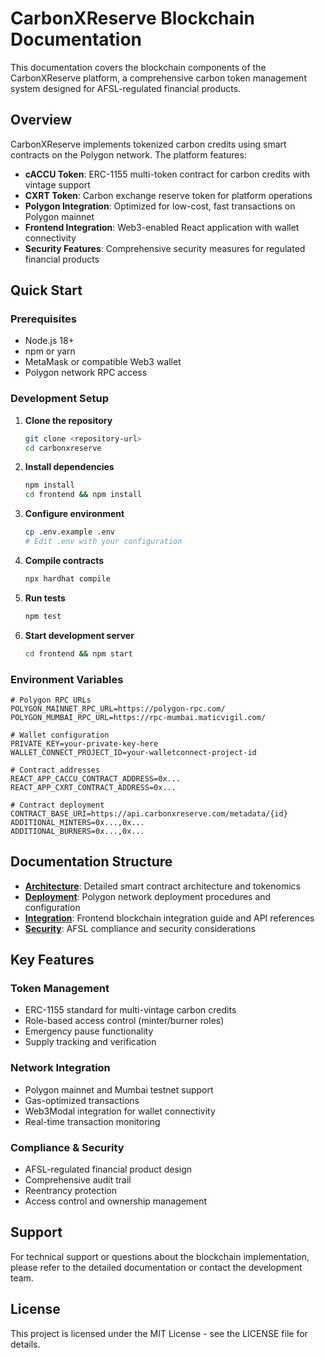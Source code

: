 # CarbonXReserve Blockchain Documentation

This documentation covers the blockchain components of the CarbonXReserve platform, a comprehensive carbon token management system designed for AFSL-regulated financial products.

## Overview

CarbonXReserve implements tokenized carbon credits using smart contracts on the Polygon network. The platform features:

- **cACCU Token**: ERC-1155 multi-token contract for carbon credits with vintage support
- **CXRT Token**: Carbon exchange reserve token for platform operations
- **Polygon Integration**: Optimized for low-cost, fast transactions on Polygon mainnet
- **Frontend Integration**: Web3-enabled React application with wallet connectivity
- **Security Features**: Comprehensive security measures for regulated financial products

## Quick Start

### Prerequisites

- Node.js 18+
- npm or yarn
- MetaMask or compatible Web3 wallet
- Polygon network RPC access

### Development Setup

1. **Clone the repository**
   ```bash
   git clone <repository-url>
   cd carbonxreserve
   ```

2. **Install dependencies**
   ```bash
   npm install
   cd frontend && npm install
   ```

3. **Configure environment**
   ```bash
   cp .env.example .env
   # Edit .env with your configuration
   ```

4. **Compile contracts**
   ```bash
   npx hardhat compile
   ```

5. **Run tests**
   ```bash
   npm test
   ```

6. **Start development server**
   ```bash
   cd frontend && npm start
   ```

### Environment Variables

```env
# Polygon RPC URLs
POLYGON_MAINNET_RPC_URL=https://polygon-rpc.com/
POLYGON_MUMBAI_RPC_URL=https://rpc-mumbai.maticvigil.com/

# Wallet configuration
PRIVATE_KEY=your-private-key-here
WALLET_CONNECT_PROJECT_ID=your-walletconnect-project-id

# Contract addresses
REACT_APP_CACCU_CONTRACT_ADDRESS=0x...
REACT_APP_CXRT_CONTRACT_ADDRESS=0x...

# Contract deployment
CONTRACT_BASE_URI=https://api.carbonxreserve.com/metadata/{id}
ADDITIONAL_MINTERS=0x...,0x...
ADDITIONAL_BURNERS=0x...,0x...
```

## Documentation Structure

- **[Architecture](architecture.md)**: Detailed smart contract architecture and tokenomics
- **[Deployment](deployment.md)**: Polygon network deployment procedures and configuration
- **[Integration](integration.md)**: Frontend blockchain integration guide and API references
- **[Security](security.md)**: AFSL compliance and security considerations

## Key Features

### Token Management
- ERC-1155 standard for multi-vintage carbon credits
- Role-based access control (minter/burner roles)
- Emergency pause functionality
- Supply tracking and verification

### Network Integration
- Polygon mainnet and Mumbai testnet support
- Gas-optimized transactions
- Web3Modal integration for wallet connectivity
- Real-time transaction monitoring

### Compliance & Security
- AFSL-regulated financial product design
- Comprehensive audit trail
- Reentrancy protection
- Access control and ownership management

## Support

For technical support or questions about the blockchain implementation, please refer to the detailed documentation or contact the development team.

## License

This project is licensed under the MIT License - see the LICENSE file for details.